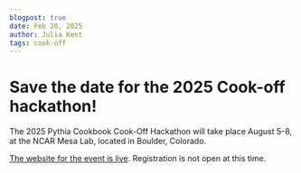 ```yaml
---
blogpost: true
date: Feb 20, 2025
author: Julia Kent
tags: cook-off
---
```


# Save the date for the 2025 Cook-off hackathon!

The 2025 Pythia Cookbook Cook-Off Hackathon will take place August
5-8, at the NCAR Mesa Lab, located in Boulder, Colorado.

[The website for the event is live](https://projectpythia.org/pythia-cookoff-2025/). Registration is not open at this time.
